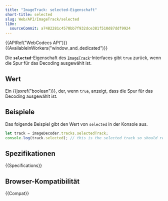 ```yaml
---
title: "ImageTrack: selected-Eigenschaft"
short-title: selected
slug: Web/API/ImageTrack/selected
l10n:
  sourceCommit: a7482281c4570bb7f932dce381f510d87ddf9924
---
```


{{APIRef("WebCodecs API")}}{{AvailableInWorkers("window_and_dedicated")}}

Die **`selected`**-Eigenschaft des [`ImageTrack`](/de/docs/Web/API/ImageTrack)-Interfaces gibt `true` zurück, wenn die Spur für das Decoding ausgewählt ist.

## Wert

Ein {{jsxref("boolean")}}, der, wenn `true`, anzeigt, dass die Spur für das Decoding ausgewählt ist.

## Beispiele

Das folgende Beispiel gibt den Wert von `selected` in der Konsole aus.

```js
let track = imageDecoder.tracks.selectedTrack;
console.log(track.selected); // this is the selected track so should return true.
```

## Spezifikationen

{{Specifications}}

## Browser-Kompatibilität

{{Compat}}
